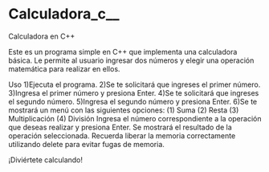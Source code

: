 # Calculadora_c__

Calculadora en C++

Este es un programa simple en C++ que implementa una calculadora básica. Le permite al usuario ingresar dos números y elegir una operación matemática para realizar en ellos.

Uso
1)Ejecuta el programa.
2)Se te solicitará que ingreses el primer número.
3)Ingresa el primer número y presiona Enter.
4)Se te solicitará que ingreses el segundo número.
5)Ingresa el segundo número y presiona Enter.
6)Se te mostrará un menú con las siguientes opciones:
  (1) Suma
  (2) Resta
  (3) Multiplicación
  (4) División
Ingresa el número correspondiente a la operación que deseas realizar y presiona Enter.
Se mostrará el resultado de la operación seleccionada.
Recuerda liberar la memoria correctamente utilizando delete para evitar fugas de memoria.

¡Diviértete calculando!
